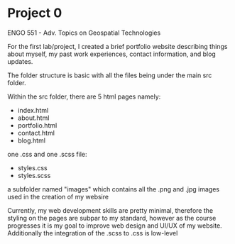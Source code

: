 # Project 0

ENGO 551 - Adv. Topics on Geospatial Technologies

For the first lab/project, I created a brief portfolio website describing things about myself, my past work experiences, contact information, and blog updates.

The folder structure is basic with all the files being under the main src folder.

Within the src folder, there are 5 html pages namely:

- index.html
- about.html
- portfolio.html
- contact.html
- blog.html

one .css and one .scss file:

- styles.css
- styles.scss

a subfolder named "images" which contains all the .png and .jpg images used in the creation of my websire

Currently, my web development skills are pretty minimal, therefore the styling on the pages are subpar to my standard, however as the course progresses it is my goal to improve web design and UI/UX of my website. Additionally the integration of the .scss to .css is low-level
